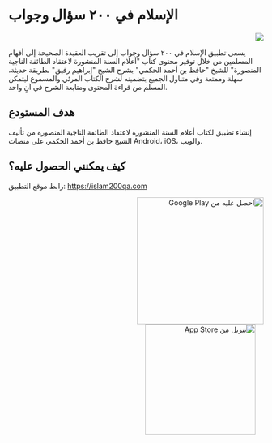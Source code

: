 # الإسلام في ٢٠٠ سؤال وجواب

<div dir="rtl">
  <a href="https://app.netlify.com/sites/islam200qa/deploys">
    <img src="https://api.netlify.com/api/v1/badges/69250977-e420-4da8-959a-65ab91a758f2/deploy-status"/>
  </a>
</div>

يسعى تطبيق الإسلام في ٢٠٠ سؤال وجواب إلى تقريب العقيدة الصحيحة إلى أفهام المسلمين من خلال توفير محتوى كتاب "أعلام السنة المنشورة لاعتقاد الطائفة الناجية المنصورة" للشيخ "حافظ بن أحمد الحكمي" بشرح الشيخ "إبراهيم رفيق" بطريقة حديثة، سهلة وممتعة وفي متناول الجميع بتضمينه لشرح الكتاب المرئي والمسموع ليتمكن المسلم من قراءة المحتوى ومتابعة الشرح في آنٍ واحد.

## هدف المستودع 

إنشاء تطبيق لكتاب أعلام السنة المنشورة لاعتقاد الطائفة الناجية المنصورة من تأليف الشيخ حافظ بن أحمد الحكمي على منصات Android، iOS، والويب.

## كيف يمكنني الحصول عليه؟

رابط موقع التطبيق: https://islam200qa.com

<div dir="rtl">
  <a href='https://play.google.com/store/apps/details?id=com.easybooks.islam200qa&pcampaignid=pcampaignidMKT-Other-global-all-co-prtnr-py-PartBadge-Mar2515-1'><img width="250" alt='احصل عليه من Google Play' src='https://play.google.com/intl/en_us/badges/static/images/badges/ar_badge_web_generic.png'/></a>
</div>

<div dir="rtl">
  &nbsp;&nbsp;&nbsp;&nbsp;<a href="https://apps.apple.com/us/app/%D8%A7%D9%84%D8%A5%D8%B3%D9%84%D8%A7%D9%85-%D9%81%D9%8A-%D9%A2%D9%A0%D9%A0-%D8%B3%D8%A4%D8%A7%D9%84-%D9%88%D8%AC%D9%88%D8%A7%D8%A8/id6443937509?itsct=apps_box_badge&amp;itscg=30200"><img width="218" src="https://tools.applemediaservices.com/api/badges/download-on-the-app-store/black/ar-ar?size=250x83&amp;releaseDate=1666569600&h=596866d6a8c8a1740b18ff08760b217a" alt="تنزيل من App Store"/></a>
</div>
